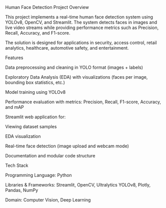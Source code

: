 Human Face Detection Project
Overview

This project implements a real-time human face detection system using YOLOv8, OpenCV, and Streamlit. The system detects faces in images and live video streams while providing performance metrics such as Precision, Recall, Accuracy, and F1-score.

The solution is designed for applications in security, access control, retail analytics, healthcare, automotive safety, and entertainment.

Features

Data preprocessing and cleaning in YOLO format (images + labels)

Exploratory Data Analysis (EDA) with visualizations (faces per image, bounding box statistics, etc.)

Model training using YOLOv8

Performance evaluation with metrics: Precision, Recall, F1-score, Accuracy, and mAP

Streamlit web application for:

Viewing dataset samples

EDA visualization

Real-time face detection (image upload and webcam mode)

Documentation and modular code structure

Tech Stack

Programming Language: Python

Libraries & Frameworks: Streamlit, OpenCV, Ultralytics YOLOv8, Plotly, Pandas, NumPy

Domain: Computer Vision, Deep Learning
